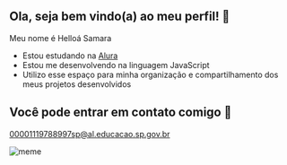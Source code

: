 ## Ola, seja bem vindo(a) ao meu perfil! 💓

Meu nome é Helloá Samara

- Estou estudando na [Alura](https://www.alura.com.br)
- Estou me desenvolvendo na linguagem JavaScript
- Utilizo esse espaço para minha organização e compartilhamento dos meus projetos desenvolvidos

## Você pode entrar em contato comigo 📌

00001119788997sp@al.educacao.sp.gov.br

![meme](https://media.tenor.com/CZp80ittTGEAAAAM/pir%C3%B3mano-meme.gif)







